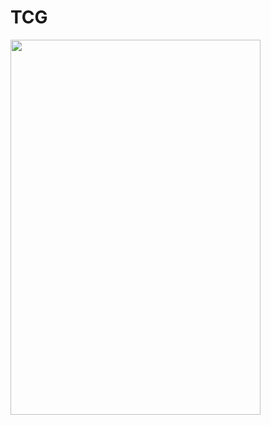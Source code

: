 # TCG
<img src="https://github.com/akstjd31/TCG/assets/18045821/2fa4868d-1831-498a-a4b6-6c69b481fc87" width="400px" height="600px">

